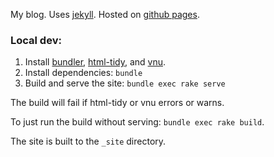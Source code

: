 My blog.
Uses [jekyll](https://jekyllrb.com/).
Hosted on [github pages](https://pages.github.com/).

### Local dev:

1. Install [bundler](https://bundler.io/), [html-tidy](http://www.html-tidy.org/), and [vnu](https://libraries.io/homebrew/vnu).
2. Install dependencies: `bundle`
3. Build and serve the site: `bundle exec rake serve`

The build will fail if html-tidy or vnu errors or warns.

To just run the build without serving: `bundle exec rake build`.

The site is built to the `_site` directory.
